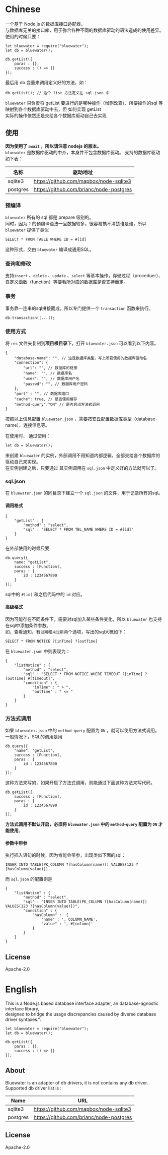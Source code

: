 # Chinese
一个基于 Node.js 的数据库接口适配器。  
与数据库无关的接口库，用于弥合各种不同的数据库驱动的语法造成的使用差异。  
使用的时候只要：

```
let bluewater = require("bluewater");
let db = bluewater();

db.getList({
	paras : {},
	success : () => {}
});
```

最后用 db 变量来调用定义好的方法，如：
```
db.getList(); // 这个 list 方法定义在 sql.json 中
```
`bluewater` 只负责将 getList 要进行的是哪种操作（增删改查）、所要操作的sql 等  
映射到各个数据库驱动中去，但 如何实现 getList  
实际的操作依然还是交给各个数据库驱动自己去实现

## 使用
**因为使用了 `await` ，所以请注意 nodejs 的版本。**  
`bluewater` 是数据库驱动的中介，本身并不包含数据库驱动。
支持的数据库驱动如下表：

| 名称 | 驱动地址 |
| --- | --- |
| sqlite3 | https://github.com/mapbox/node-sqlite3 |
| postgres | https://github.com/brianc/node-postgres |

### 预编译
`bluewater` 所有的 sql 都是 prepare 级别的。  
同时，因为 `?` 的预编译语法一旦数据较多，很容易搞不清楚谁是谁，所以 `bluewater` 提供了类似
```
SELECT * FROM TABLE WHERE ID = #[id]
```
这种形式，交由 `bluewater` 编译成通用SQL。

### 查询和修改
支持`insert` 、`delete` 、`update` 、`select` 等基本操作，存储过程（proceduer）、自定义函数（function）等要看所对应的数据库是否支持而定。

### 事务
事务靠一连串的sql拼接而成，所以专门提供一个 `transaction` 函数来执行。
```
db.transaction([...]);
```

### 使用方式
将 `res` 文件夹复制到**项目根目录**下，打开 `bluewater.json` 可以看到以下内容。
```
{
	"database-name": "", // 这是数据库类型，写上所要使用的数据库驱动名
	"connection": {
		"url": "", // 数据库的链接
		"name": "", // 数据库名
		"user": "", // 数据库用户名
		"passwd": "", // 数据库用户密码
	},
	"port" : "", // 数据库端口
	"cache": true, // 是否使用缓存
	"method-query":"ON" // 是否启动方法式调用
}
```

按照以上信息配置 `bluewater.json` ，需要按安丘配置数据库类型（database-name）、连接信息等。

在使用时， 通过使用：
```
let db = bluewater();
```
来创建 `bluewater` 的实例，外部调用不用知道内部逻辑，全部交给各个数据库的驱动自己来实现。  
在实例创建之后，只要通过 其实例调用在 `sql.json` 中定义好的方法就可以了。

### sql.json
在 `bluewater.json` 的同目录下建立一个 `sql.json` 的文件，用于记录所有的sql。

#### 调用格式
```
{
	"getList" : {
		"method" : "select",
		"sql" : "SELECT * FROM TBL_NAME WHERE ID = #[id]"
	}
}
```

在外部使用的时候只要
```
db.query({
	name: "getList",
	success : [Function],
	paras : {
		id : 1234567890
	}
});
```
sql中的 `#[id]` 和之后代码中的 `id` 对应。

#### 高级格式
因为可能存在不同条件下，需要对sql加入某些条件变化，所以 `bluewater` 也支持在sql中添加条件参数。  
如，查看通知，有`过期`和`未过期`两个选项，写出的sql大概如下：
```
SELECT * FROM NOTICE ?[inTime] ?[outTime]
```
在 `bluewater.json` 中则表现为：
```
{
	"listNotice" : {
		"method" : "select",
		"sql" : "SELECT * FROM NOTICE WHERE TIMEOUT ?[inTime] ?[outTime] #[timeout]",
		"condition" : {
			"inTime" : " > ",
			"outTime" : " <= "
		}
	}
}
```

### 方法式调用
如果 `bluewater.json` 中的 `method-query` 配置为 `ON` ，就可以使用方法式调用。  
一般情况下，SQL的调用是用
```
db.query({
	"name": "getList",
	success : [Function],
	paras : {
		id : 1234567890
	}
});
```
这种方法来写的，如果开启了方法式调用，则能通过下面这种方法来写代码。
```
db.getList({
	success : [Function],
	paras : {
		id : 1234567890
	}
});
```
**方法式调用不默认开启，必须将 `bluewater.json` 中的 `method-query` 配置为 `ON` 才能使用**。

#### 参数中带参
执行插入语句的时候，因为肯能会带参，出现类似下面的sql：
```
INSER INTO TABLE(PK_COLUMN ?[hasColumn(name)]) VALUES(123 ?[hasColumn(value)])
```
而 `sql.json` 的配置则是
```
{
	"listNotice" : {
		"method" : "select",
		"sql" : "INSER INTO TABLE(PK_COLUMN ?[hasColumn(name)]) VALUES(123 ?[hasColumn(value)])",
		"condition" : {
			"hasColumn" :  {
				"name" : ', COLUMN_NAME',
				"value" : ', #[column]'
			}
		}
	}
}
```

## License
Apache-2.0


# English

This is a Node.js based database interface adapter, an database-agnostic interface library,   
designed to bridge the usage discrepancies caused by diverse database driver syntaxes.".

```
let bluewater = require("bluewater");
let db = bluewater();

db.getList({
	paras : {},
	success : () => {}
});
```

## About
Bluewater is an adapter of db drivers, it is not contains any db driver.  
Supported db driver list is :

| Name | URL |
| --- | --- |
| sqlite3 | https://github.com/mapbox/node-sqlite3 |
| postgres | https://github.com/brianc/node-postgres |

## License
Apache-2.0

